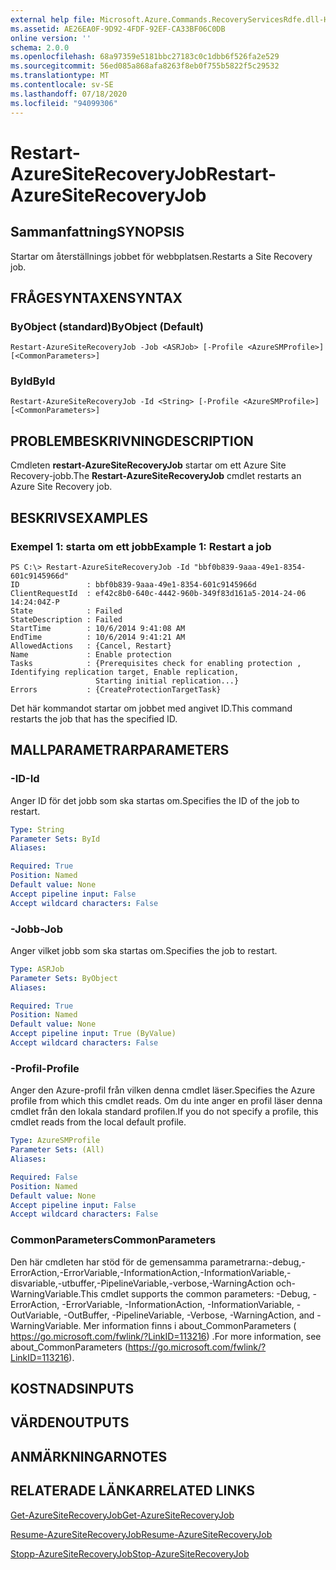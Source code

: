 ```yaml
---
external help file: Microsoft.Azure.Commands.RecoveryServicesRdfe.dll-Help.xml
ms.assetid: AE26EA0F-9D92-4FDF-92EF-CA33BF06C0DB
online version: ''
schema: 2.0.0
ms.openlocfilehash: 68a97359e5181bbc27183c0c1dbb6f526fa2e529
ms.sourcegitcommit: 56ed085a868afa8263f8eb0f755b5822f5c29532
ms.translationtype: MT
ms.contentlocale: sv-SE
ms.lasthandoff: 07/18/2020
ms.locfileid: "94099306"
---
```

# <span data-ttu-id="9299c-101">Restart-AzureSiteRecoveryJob</span><span class="sxs-lookup"><span data-stu-id="9299c-101">Restart-AzureSiteRecoveryJob</span></span>

## <span data-ttu-id="9299c-102">Sammanfattning</span><span class="sxs-lookup"><span data-stu-id="9299c-102">SYNOPSIS</span></span>
<span data-ttu-id="9299c-103">Startar om återställnings jobbet för webbplatsen.</span><span class="sxs-lookup"><span data-stu-id="9299c-103">Restarts a Site Recovery job.</span></span>

## <span data-ttu-id="9299c-104">FRÅGESYNTAXEN</span><span class="sxs-lookup"><span data-stu-id="9299c-104">SYNTAX</span></span>

### <span data-ttu-id="9299c-105">ByObject (standard)</span><span class="sxs-lookup"><span data-stu-id="9299c-105">ByObject (Default)</span></span>
```
Restart-AzureSiteRecoveryJob -Job <ASRJob> [-Profile <AzureSMProfile>] [<CommonParameters>]
```

### <span data-ttu-id="9299c-106">ById</span><span class="sxs-lookup"><span data-stu-id="9299c-106">ById</span></span>
```
Restart-AzureSiteRecoveryJob -Id <String> [-Profile <AzureSMProfile>] [<CommonParameters>]
```

## <span data-ttu-id="9299c-107">PROBLEMBESKRIVNING</span><span class="sxs-lookup"><span data-stu-id="9299c-107">DESCRIPTION</span></span>
<span data-ttu-id="9299c-108">Cmdleten **restart-AzureSiteRecoveryJob** startar om ett Azure Site Recovery-jobb.</span><span class="sxs-lookup"><span data-stu-id="9299c-108">The **Restart-AzureSiteRecoveryJob** cmdlet restarts an Azure Site Recovery job.</span></span>

## <span data-ttu-id="9299c-109">BESKRIVS</span><span class="sxs-lookup"><span data-stu-id="9299c-109">EXAMPLES</span></span>

### <span data-ttu-id="9299c-110">Exempel 1: starta om ett jobb</span><span class="sxs-lookup"><span data-stu-id="9299c-110">Example 1: Restart a job</span></span>
```
PS C:\> Restart-AzureSiteRecoveryJob -Id "bbf0b839-9aaa-49e1-8354-601c9145966d"
ID               : bbf0b839-9aaa-49e1-8354-601c9145966d
ClientRequestId  : ef42c8b0-640c-4442-960b-349f83d161a5-2014-24-06 14:24:04Z-P
State            : Failed
StateDescription : Failed
StartTime        : 10/6/2014 9:41:08 AM
EndTime          : 10/6/2014 9:41:21 AM
AllowedActions   : {Cancel, Restart}
Name             : Enable protection
Tasks            : {Prerequisites check for enabling protection , Identifying replication target, Enable replication, 
                   Starting initial replication...} 
Errors           : {CreateProtectionTargetTask}
```

<span data-ttu-id="9299c-111">Det här kommandot startar om jobbet med angivet ID.</span><span class="sxs-lookup"><span data-stu-id="9299c-111">This command restarts the job that has the specified ID.</span></span>

## <span data-ttu-id="9299c-112">MALLPARAMETRAR</span><span class="sxs-lookup"><span data-stu-id="9299c-112">PARAMETERS</span></span>

### <span data-ttu-id="9299c-113">-ID</span><span class="sxs-lookup"><span data-stu-id="9299c-113">-Id</span></span>
<span data-ttu-id="9299c-114">Anger ID för det jobb som ska startas om.</span><span class="sxs-lookup"><span data-stu-id="9299c-114">Specifies the ID of the job to restart.</span></span>

```yaml
Type: String
Parameter Sets: ById
Aliases: 

Required: True
Position: Named
Default value: None
Accept pipeline input: False
Accept wildcard characters: False
```

### <span data-ttu-id="9299c-115">-Jobb</span><span class="sxs-lookup"><span data-stu-id="9299c-115">-Job</span></span>
<span data-ttu-id="9299c-116">Anger vilket jobb som ska startas om.</span><span class="sxs-lookup"><span data-stu-id="9299c-116">Specifies the job to restart.</span></span>

```yaml
Type: ASRJob
Parameter Sets: ByObject
Aliases: 

Required: True
Position: Named
Default value: None
Accept pipeline input: True (ByValue)
Accept wildcard characters: False
```

### <span data-ttu-id="9299c-117">-Profil</span><span class="sxs-lookup"><span data-stu-id="9299c-117">-Profile</span></span>
<span data-ttu-id="9299c-118">Anger den Azure-profil från vilken denna cmdlet läser.</span><span class="sxs-lookup"><span data-stu-id="9299c-118">Specifies the Azure profile from which this cmdlet reads.</span></span>
<span data-ttu-id="9299c-119">Om du inte anger en profil läser denna cmdlet från den lokala standard profilen.</span><span class="sxs-lookup"><span data-stu-id="9299c-119">If you do not specify a profile, this cmdlet reads from the local default profile.</span></span>

```yaml
Type: AzureSMProfile
Parameter Sets: (All)
Aliases: 

Required: False
Position: Named
Default value: None
Accept pipeline input: False
Accept wildcard characters: False
```

### <span data-ttu-id="9299c-120">CommonParameters</span><span class="sxs-lookup"><span data-stu-id="9299c-120">CommonParameters</span></span>
<span data-ttu-id="9299c-121">Den här cmdleten har stöd för de gemensamma parametrarna:-debug,-ErrorAction,-ErrorVariable,-InformationAction,-InformationVariable,-disvariable,-utbuffer,-PipelineVariable,-verbose,-WarningAction och-WarningVariable.</span><span class="sxs-lookup"><span data-stu-id="9299c-121">This cmdlet supports the common parameters: -Debug, -ErrorAction, -ErrorVariable, -InformationAction, -InformationVariable, -OutVariable, -OutBuffer, -PipelineVariable, -Verbose, -WarningAction, and -WarningVariable.</span></span> <span data-ttu-id="9299c-122">Mer information finns i about_CommonParameters ( https://go.microsoft.com/fwlink/?LinkID=113216) .</span><span class="sxs-lookup"><span data-stu-id="9299c-122">For more information, see about_CommonParameters (https://go.microsoft.com/fwlink/?LinkID=113216).</span></span>

## <span data-ttu-id="9299c-123">KOSTNADS</span><span class="sxs-lookup"><span data-stu-id="9299c-123">INPUTS</span></span>

## <span data-ttu-id="9299c-124">VÄRDEN</span><span class="sxs-lookup"><span data-stu-id="9299c-124">OUTPUTS</span></span>

## <span data-ttu-id="9299c-125">ANMÄRKNINGAR</span><span class="sxs-lookup"><span data-stu-id="9299c-125">NOTES</span></span>

## <span data-ttu-id="9299c-126">RELATERADE LÄNKAR</span><span class="sxs-lookup"><span data-stu-id="9299c-126">RELATED LINKS</span></span>

[<span data-ttu-id="9299c-127">Get-AzureSiteRecoveryJob</span><span class="sxs-lookup"><span data-stu-id="9299c-127">Get-AzureSiteRecoveryJob</span></span>](./Get-AzureSiteRecoveryJob.md)

[<span data-ttu-id="9299c-128">Resume-AzureSiteRecoveryJob</span><span class="sxs-lookup"><span data-stu-id="9299c-128">Resume-AzureSiteRecoveryJob</span></span>](./Resume-AzureSiteRecoveryJob.md)

[<span data-ttu-id="9299c-129">Stopp-AzureSiteRecoveryJob</span><span class="sxs-lookup"><span data-stu-id="9299c-129">Stop-AzureSiteRecoveryJob</span></span>](./Stop-AzureSiteRecoveryJob.md)


